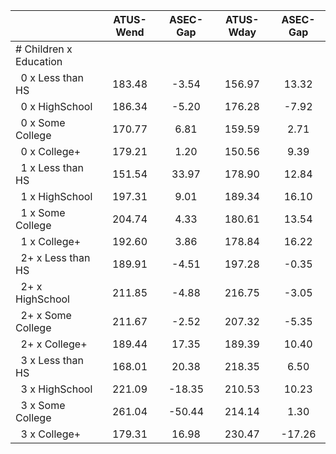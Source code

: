 
|                      |    ATUS-Wend |     ASEC-Gap |    ATUS-Wday |     ASEC-Gap |
| -------------------- | :----------: | :----------: | :----------: | :----------: |
| # Children x Education |              |              |              |              |
| &nbsp;&nbsp;0 x Less than HS |       183.48 |        -3.54 |       156.97 |        13.32 |
| &nbsp;&nbsp;0 x HighSchool |       186.34 |        -5.20 |       176.28 |        -7.92 |
| &nbsp;&nbsp;0 x Some College |       170.77 |         6.81 |       159.59 |         2.71 |
| &nbsp;&nbsp;0 x College+ |       179.21 |         1.20 |       150.56 |         9.39 |
| &nbsp;&nbsp;1 x Less than HS |       151.54 |        33.97 |       178.90 |        12.84 |
| &nbsp;&nbsp;1 x HighSchool |       197.31 |         9.01 |       189.34 |        16.10 |
| &nbsp;&nbsp;1 x Some College |       204.74 |         4.33 |       180.61 |        13.54 |
| &nbsp;&nbsp;1 x College+ |       192.60 |         3.86 |       178.84 |        16.22 |
| &nbsp;&nbsp;2+ x Less than HS |       189.91 |        -4.51 |       197.28 |        -0.35 |
| &nbsp;&nbsp;2+ x HighSchool |       211.85 |        -4.88 |       216.75 |        -3.05 |
| &nbsp;&nbsp;2+ x Some College |       211.67 |        -2.52 |       207.32 |        -5.35 |
| &nbsp;&nbsp;2+ x College+ |       189.44 |        17.35 |       189.39 |        10.40 |
| &nbsp;&nbsp;3 x Less than HS |       168.01 |        20.38 |       218.35 |         6.50 |
| &nbsp;&nbsp;3 x HighSchool |       221.09 |       -18.35 |       210.53 |        10.23 |
| &nbsp;&nbsp;3 x Some College |       261.04 |       -50.44 |       214.14 |         1.30 |
| &nbsp;&nbsp;3 x College+ |       179.31 |        16.98 |       230.47 |       -17.26 |

